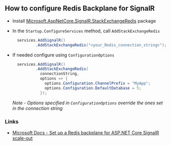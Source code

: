 ## How to configure Redis Backplane for SignalR

- Install [Microsoft.AspNetCore.SignalR.StackExchangeRedis](https://www.nuget.org/packages/Microsoft.AspNetCore.SignalR.StackExchangeRedis/) package
- In the `Startup.ConfigureServices` method, call `AddStackExchangeRedis`
  ```C#
    services.AddSignalR()
            .AddStackExchangeRedis("<your_Redis_connection_string>");
  ```
- If needed configure using `ConfigurationOptions`
  ```C#
    services.AddSignalR()
            .AddStackExchangeRedis(
              connectionString, 
              options => {
                options.Configuration.ChannelPrefix = "MyApp";
                options.Configuration.DefaultDatabase = 5;
              });
  ```

  *Note - Options specified in `ConfigurationOptions` override the ones set in the connection string*

### Links 
- [Microsoft Docs - Set up a Redis backplane for ASP.NET Core SignalR scale-out](https://docs.microsoft.com/en-us/aspnet/core/signalr/redis-backplane)